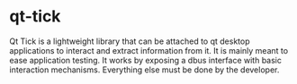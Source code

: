 qt-tick
===

Qt Tick is a lightweight library that can be attached to qt desktop applications to interact and extract information
from it. It is mainly meant to ease application testing.  It works by exposing a dbus interface with basic interaction
mechanisms. Everything else must be done by the developer.

